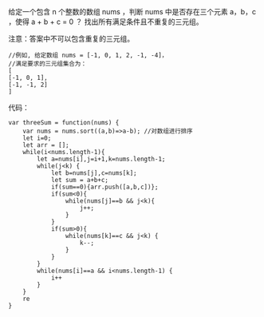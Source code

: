 给定一个包含 n 个整数的数组 nums ，判断 nums 中是否存在三个元素 a，b，c ，使得 a + b + c = 0 ？ 找出所有满足条件且不重复的三元组。

注意：答案中不可以包含重复的三元组。

``` 
//例如, 给定数组 nums = [-1, 0, 1, 2, -1, -4]，
//满足要求的三元组集合为：
[
[-1, 0, 1],
[-1, -1, 2]
]
```

代码：

``` 
var threeSum = function(nums) {
	var nums = nums.sort((a,b)=>a-b); //对数组进行排序
	let i=0;
	let arr = [];
	while(i<nums.length-1){
		let a=nums[i],j=i+1,k=nums.length-1;
		while(j<k) {
			let b=nums[j],c=nums[k];
			let sum = a+b+c;
			if(sum==0){arr.push([a,b,c])};
			if(sum<0){
				while(nums[j]==b && j<k){
					j++;
				}
			}
			if(sum>0){
				while(nums[k]==c && j<k) {
					k--;
				}
			}
		}
		while(nums[i]==a && i<nums.length-1) {
			i++
		}
	}
	re
}
```

